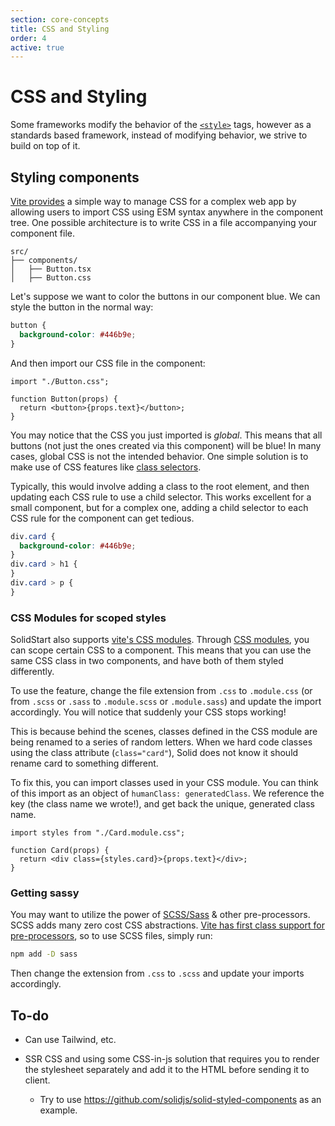 ```yaml
---
section: core-concepts
title: CSS and Styling
order: 4
active: true
---
```


# CSS and Styling

Some frameworks modify the behavior of the [`<style>`](https://developer.mozilla.org/en-US/docs/Web/HTML/Element/style) tags, however as a standards based framework, instead of modifying behavior, we strive to build on top of it.

## Styling components

[Vite provides](https://vitejs.dev/guide/features.html#css) a simple way to manage CSS for a complex web app by allowing users to import CSS using ESM syntax anywhere in the component tree. One possible architecture is to write CSS in a file accompanying your component file.

```
src/
├── components/
│   ├── Button.tsx
│   ├── Button.css
```

Let's suppose we want to color the buttons in our component blue. We can style the button in the normal way:

```css
button {
  background-color: #446b9e;
}
```

And then import our CSS file in the component:

```tsx
import "./Button.css";

function Button(props) {
  return <button>{props.text}</button>;
}
```

You may notice that the CSS you just imported is _global_. This means that all buttons (not just the ones created via this component) will be blue! In many cases, global CSS is not the intended behavior. One simple solution is to make use of CSS features like [class selectors](https://developer.mozilla.org/en-US/docs/Web/CSS/Class_selectors).

Typically, this would involve adding a class to the root element, and then updating each CSS rule to use a child selector. This works excellent for a small component, but for a complex one, adding a child selector to each CSS rule for the component can get tedious.

```css
div.card {
  background-color: #446b9e;
}
div.card > h1 {
}
div.card > p {
}
```

### CSS Modules for scoped styles

SolidStart also supports [vite's CSS modules](https://vitejs.dev/guide/features.html#css-modules). Through [CSS modules](https://github.com/css-modules/css-modules), you can scope certain CSS to a component. This means that you can use the same CSS class in two components, and have both of them styled differently.

To use the feature, change the file extension from `.css` to `.module.css` (or from `.scss` or `.sass` to `.module.scss` or `.module.sass`) and update the import accordingly. You will notice that suddenly your CSS stops working!

This is because behind the scenes, classes defined in the CSS module are being renamed to a series of random letters. When we hard code classes using the class attribute (`class="card"`), Solid does not know it should rename card to something different.

To fix this, you can import classes used in your CSS module. You can think of this import as an object of `humanClass: generatedClass`. We reference the key (the class name we wrote!), and get back the unique, generated class name.

```tsx
import styles from "./Card.module.css";

function Card(props) {
  return <div class={styles.card}>{props.text}</div>;
}
```

### Getting sassy

You may want to utilize the power of [SCSS/Sass](https://sass-lang.com) & other pre-processors. SCSS adds many zero cost CSS abstractions. [Vite has first class support for pre-processors](https://vitejs.dev/guide/features.html#css-pre-processors), so to use SCSS files, simply run:

```bash
npm add -D sass
```

Then change the extension from `.css` to `.scss` and update your imports accordingly.

## To-do

- Can use Tailwind, etc.

- SSR CSS and using some CSS-in-js solution that requires you to render the stylesheet separately and add it to the HTML before sending it to client.
  - Try to use https://github.com/solidjs/solid-styled-components as an example.
